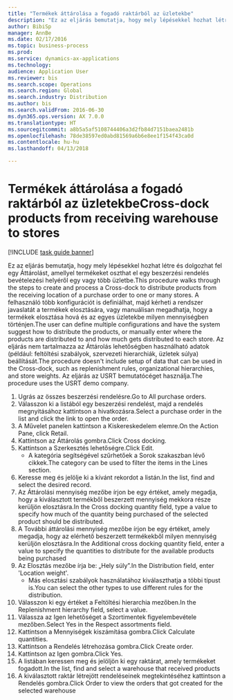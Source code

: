 ```yaml
--- 
title: "Termékek áttárolása a fogadó raktárból az üzletekbe"
description: "Ez az eljárás bemutatja, hogy mely lépésekkel hozhat létre és dolgozhat fel egy Áttárolást, amellyel termékeket oszthat el egy beszerzési rendelés bevételezési helyéről egy vagy több üzletbe."
author: BibiSp
manager: AnnBe
ms.date: 02/17/2016
ms.topic: business-process
ms.prod: 
ms.service: dynamics-ax-applications
ms.technology: 
audience: Application User
ms.reviewer: bis
ms.search.scope: Operations
ms.search.region: Global
ms.search.industry: Distribution
ms.author: bis
ms.search.validFrom: 2016-06-30
ms.dyn365.ops.version: AX 7.0.0
ms.translationtype: HT
ms.sourcegitcommit: a8b5a5af5108744406a3d2fb84d7151baea2481b
ms.openlocfilehash: 78de38597ed0abd81569a6b6e8ee1f154f43ca0d
ms.contentlocale: hu-hu
ms.lasthandoff: 04/13/2018

---
```

# <a name="cross-dock-products-from-receiving-warehouse-to-stores"></a><span data-ttu-id="cd18a-103">Termékek áttárolása a fogadó raktárból az üzletekbe</span><span class="sxs-lookup"><span data-stu-id="cd18a-103">Cross-dock products from receiving warehouse to stores</span></span>

[!INCLUDE [task guide banner](../../includes/task-guide-banner.md)]

<span data-ttu-id="cd18a-104">Ez az eljárás bemutatja, hogy mely lépésekkel hozhat létre és dolgozhat fel egy Áttárolást, amellyel termékeket oszthat el egy beszerzési rendelés bevételezési helyéről egy vagy több üzletbe.</span><span class="sxs-lookup"><span data-stu-id="cd18a-104">This procedure walks through the steps to create and process a Cross-dock to distribute products from the receiving location of a purchase order to one or many stores.</span></span> <span data-ttu-id="cd18a-105">A felhasználó több konfigurációt is definiálhat, majd kérheti a rendszer javaslatát a termékek elosztására, vagy manuálisan megadhatja, hogy a termékek elosztása hová és az egyes üzletekbe milyen mennyiségben történjen.</span><span class="sxs-lookup"><span data-stu-id="cd18a-105">The user can define multiple configurations and have the system suggest how to distribute the products, or manually enter where the products are distributed to and how much gets distributed to each store.</span></span> <span data-ttu-id="cd18a-106">Az eljárás nem tartalmazza az Áttárolás lehetőségben használható adatok (például: feltöltési szabályok, szervezeti hierarchiák, üzletek súlya) beállítását.</span><span class="sxs-lookup"><span data-stu-id="cd18a-106">The procedure doesn't include setup of data that can be used in the Cross-dock, such as replenishment rules, organizational hierarchies, and store weights.</span></span> <span data-ttu-id="cd18a-107">Az eljárás az USRT bemutatócéget használja.</span><span class="sxs-lookup"><span data-stu-id="cd18a-107">The procedure uses the USRT demo company.</span></span>

1. <span data-ttu-id="cd18a-108">Ugrás az összes beszerzési rendelésre.</span><span class="sxs-lookup"><span data-stu-id="cd18a-108">Go to All purchase orders.</span></span>
2. <span data-ttu-id="cd18a-109">Válasszon ki a listából egy beszerzési rendelést, majd a rendelés megnyitásához kattintson a hivatkozásra.</span><span class="sxs-lookup"><span data-stu-id="cd18a-109">Select a purchase order in the list and click the link to open the order.</span></span>
3. <span data-ttu-id="cd18a-110">A Művelet panelen kattintson a Kiskereskedelem elemre.</span><span class="sxs-lookup"><span data-stu-id="cd18a-110">On the Action Pane, click Retail.</span></span>
4. <span data-ttu-id="cd18a-111">Kattintson az Áttárolás gombra.</span><span class="sxs-lookup"><span data-stu-id="cd18a-111">Click Cross docking.</span></span>
5. <span data-ttu-id="cd18a-112">Kattintson a Szerkesztés lehetőségre.</span><span class="sxs-lookup"><span data-stu-id="cd18a-112">Click Edit.</span></span>
    * <span data-ttu-id="cd18a-113">A kategória segítségével szűrhetőek a Sorok szakaszban lévő cikkek.</span><span class="sxs-lookup"><span data-stu-id="cd18a-113">The category can be used to filter the items in the Lines section.</span></span>  
6. <span data-ttu-id="cd18a-114">Keresse meg és jelölje ki a kívánt rekordot a listán.</span><span class="sxs-lookup"><span data-stu-id="cd18a-114">In the list, find and select the desired record.</span></span>
7. <span data-ttu-id="cd18a-115">Az Áttárolási mennyiség mezőbe írjon be egy értéket, amely megadja, hogy a kiválasztott termékből beszerzett mennyiség mekkora része kerüljön elosztásra.</span><span class="sxs-lookup"><span data-stu-id="cd18a-115">In the Cross docking quantity field, type a value to specify how much of the quantity being purchased of the selected product should be distributed.</span></span>
8. <span data-ttu-id="cd18a-116">A További áttárolási mennyiség mezőbe írjon be egy értéket, amely megadja, hogy az elérhető beszerzett termékekből milyen mennyiség kerüljön elosztásra.</span><span class="sxs-lookup"><span data-stu-id="cd18a-116">In the Additional cross docking quantity field, enter a value to specify the quantities to distribute for the available products being purchased</span></span>
9. <span data-ttu-id="cd18a-117">Az Elosztás mezőbe írja be: „Hely súly”.</span><span class="sxs-lookup"><span data-stu-id="cd18a-117">In the Distribution field, enter 'Location weight'.</span></span>
    * <span data-ttu-id="cd18a-118">Más elosztási szabályok használatához kiválaszthatja a többi típust is.</span><span class="sxs-lookup"><span data-stu-id="cd18a-118">You can select the other types to use different rules for the distribution.</span></span>  
10. <span data-ttu-id="cd18a-119">Válasszon ki egy értéket a Feltöltési hierarchia mezőben.</span><span class="sxs-lookup"><span data-stu-id="cd18a-119">In the Replenishment hierarchy field, select a value.</span></span>
11. <span data-ttu-id="cd18a-120">Válassza az Igen lehetőséget a Szortimentek figyelembevétele mezőben.</span><span class="sxs-lookup"><span data-stu-id="cd18a-120">Select Yes in the Respect assortments field.</span></span>
12. <span data-ttu-id="cd18a-121">Kattintson a Mennyiségek kiszámítása gombra.</span><span class="sxs-lookup"><span data-stu-id="cd18a-121">Click Calculate quantities.</span></span>
13. <span data-ttu-id="cd18a-122">Kattintson a Rendelés létrehozása gombra.</span><span class="sxs-lookup"><span data-stu-id="cd18a-122">Click Create order.</span></span>
14. <span data-ttu-id="cd18a-123">Kattintson az Igen gombra.</span><span class="sxs-lookup"><span data-stu-id="cd18a-123">Click Yes.</span></span>
15. <span data-ttu-id="cd18a-124">A listában keressen meg és jelöljön ki egy raktárat, amely termékeket fogadott.</span><span class="sxs-lookup"><span data-stu-id="cd18a-124">In the list, find and select a warehouse that received products</span></span>
16. <span data-ttu-id="cd18a-125">A kiválasztott raktár létrejött rendeléseinek megtekintéséhez kattintson a Rendelés gombra.</span><span class="sxs-lookup"><span data-stu-id="cd18a-125">Click Order to view the orders that got created for the selected warehouse</span></span>


